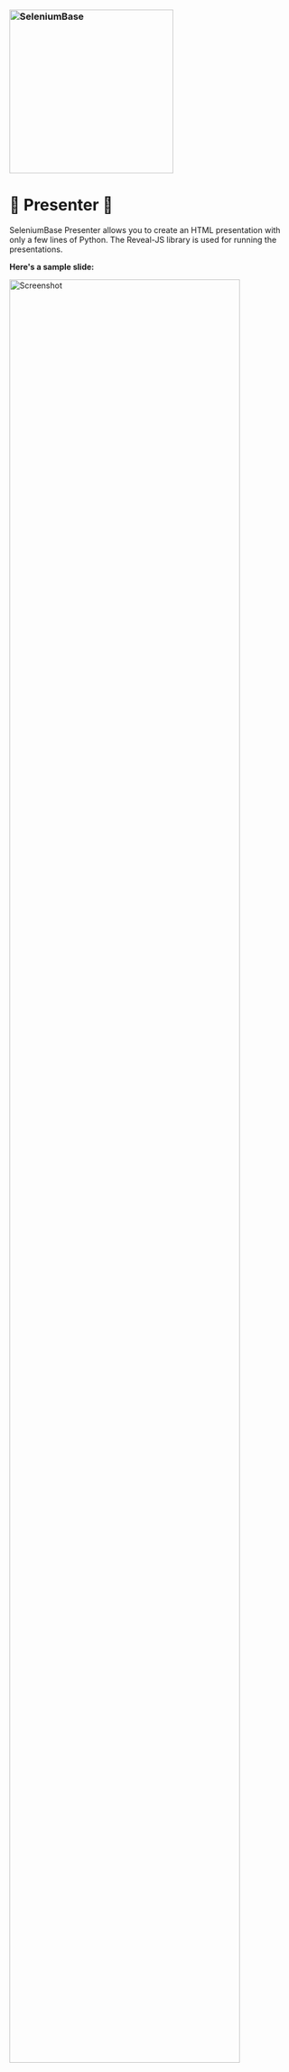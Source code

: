 <h3 align="left"><img src="https://cdn2.hubspot.net/hubfs/100006/images/super_logo_sb23.png" alt="SeleniumBase" width="290" /></h3>

# 📰 Presenter 📰

SeleniumBase Presenter allows you to create an HTML presentation with only a few lines of Python.
The Reveal-JS library is used for running the presentations.

**Here's a sample slide:**

<img width="90%" src="https://seleniumbase.io/other/presenter_screen.png" title="Screenshot"><br>

Slides can include HTML, code, images, and iframes.

Here's how to run the example presentation:
```
cd examples/presenter
pytest my_presentation.py
```


### Creating a new presentation:

```python
self.create_presentation(name=None, show_notes=True)
""" Creates a Reveal-JS presentation that you can add slides to.
    @Params
    name - If creating multiple presentations at the same time,
           use this to specify the name of the current presentation.
    show_notes - When set to True, the Notes feature becomes enabled,
                 which allows presenters to see notes next to slides.
"""
```

If creating multiple presentations at the same time, you can pass the ``name`` parameter to distinguish between different presentations.
Notes are enabled by default unless you specify:
``show_notes=False`` when calling.


### Adding a slide to a presentation:

```python
self.add_slide(content=None, image=None, code=None, iframe=None,
               notes=None, name=None)
""" Allows the user to add slides to a presentation.
    @Params
    content - The HTML content to display on the presentation slide.
    image - Attach an image (from a URL link) to the slide.
    code - Attach code of any programming language to the slide.
           Language-detection will be used to add syntax formatting.
    iframe - Attach an iFrame (from a URL link) to the slide.
    notes - Additional notes to include with the slide.
            ONLY SEEN if show_notes is set for the presentation.
    name - If creating multiple presentations at the same time,
           use this to select the presentation to add slides to.
"""
```


### Running a presentation:

```python
self.begin_presentation(filename="my_presentation.html", name=None)
""" Begin a Reveal-JS Presentation in the web browser. """
```

Before the presentation is run, the full HTML is saved to the ``presentations_saved/`` folder.


All methods have the optional ``name`` argument, which is only needed if you're creating multiple presentations at once.

### Here's an example of using SeleniumBase Presenter:

```python
from seleniumbase import BaseCase


class MyPresenterClass(BaseCase):

    def test_presenter(self):
        self.create_presentation()
        self.add_slide(
            "<h2>Welcome!</h2>"
            "<h4>Enjoy the Presentation!</h4>")
        self.add_slide(
            '<h3>SeleniumBase "Presenter"</h3>'
            '<img src="https://seleniumbase.io/img/logo3a.png"></img>'
            '<h4>A tool for creating presentations</h4>')
        self.add_slide(
            '<h3>You can add HTML to any slide:</h3><br />'
            '<table style="padding:10px;border:4px solid black;font-size:60;">'
            '<tr><th>Row 1</th><th>Row 2</th></tr>'
            '<tr><td>Value 1</td><td>Value 2</td></tr></table><br />'
            '<h4>(HTML table example)</h4>')
        self.add_slide(
            "<h3>You can display code:</h3>",
            code=(
                'from seleniumbase import BaseCase\n\n'
                'class MyTestClass(BaseCase):\n\n'
                '    def test_basic(self):\n'
                '        self.open("https://store.xkcd.com/search")\n'
                '        self.type(\'input[name="q"]\', "xkcd book\\n")\n'
                '        self.assert_text("xkcd: volume 0", "h3")\n'
                '        self.open("https://xkcd.com/353/")\n'
                '        self.assert_title("xkcd: Python")\n'
                '        self.assert_element(\'img[alt="Python"]\')\n'
                '        self.click(\'a[rel="license"]\')\n'
                '        self.assert_text("free to copy and reuse")\n'
                '        self.go_back()\n'
                '        self.click_link_text("About")\n'
                '        self.assert_exact_text("xkcd.com", "h2")\n'))
        self.add_slide(
            "<h3>You can highlight code:</h3>",
            code=(
                'from seleniumbase import BaseCase\n\n'
                '<mark>class MyTestClass(BaseCase):</mark>\n\n'
                '    def test_basic(self):\n'
                '        self.open("https://store.xkcd.com/search")\n'
                '        self.type(\'input[name="q"]\', "xkcd book\\n")\n'))
        self.add_slide(
            "<h3>You can add notes to slides:</h3>",
            notes="<h2><ul><li>Note A!<li>Note B!<li>Note C!<li>Note D!</h2>")
        self.add_slide(
            "<h3>You can add images to slides:</h3>",
            image="https://seleniumbase.io/img/sb_logo_10.png")
        self.add_slide(
            "<h3>You can add iframes to slides:</h3>",
            iframe="https://seleniumbase.io/demo_page")
        self.add_slide("<h1>The End</h1>")
        self.begin_presentation()
```

#### This example is from [my_presentation.py](https://github.com/seleniumbase/SeleniumBase/blob/master/examples/presenter/my_presentation.py), which you can run from the ``examples/presenter`` folder with the following command:

```bash
pytest my_presentation.py
```

### Saving a presentation:

If you want to save the presentation you created as an HTML file, use:

```python
self.save_presentation(filename="my_presentation.html", name=None)
```

Presentations automatically get saved when calling:
```python
self.begin_presentation()
```
